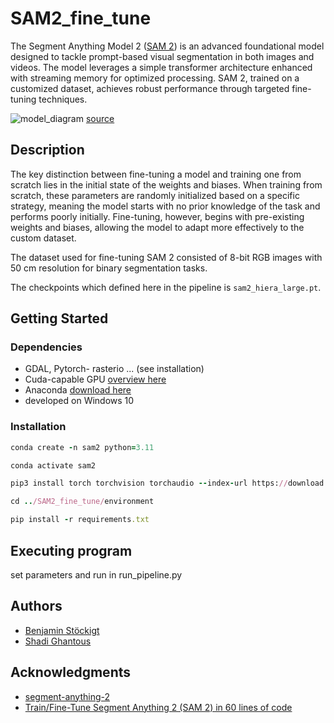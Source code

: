 # SAM2_fine_tune
The Segment Anything Model 2 ([SAM 2](https://github.com/facebookresearch/segment-anything-2?tab=readme-ov-file#download-checkpoints)) is an advanced foundational model designed to tackle prompt-based visual segmentation in both images and videos. 
The model leverages a simple transformer architecture enhanced with streaming memory for optimized processing. SAM 2, trained on a customized dataset, achieves robust performance through targeted fine-tuning techniques.

![model_diagram](https://github.com/user-attachments/assets/a21be4eb-b505-498a-9637-fee70c170e4e)
[source](https://arxiv.org/pdf/2408.00714)

## Description

The key distinction between fine-tuning a model and training one from scratch lies in the initial state of the weights and biases. When training from scratch, these parameters are randomly initialized based on a specific strategy, meaning the model starts with no prior knowledge of the task and performs poorly initially. Fine-tuning, however, begins with pre-existing weights and biases, allowing the model to adapt more effectively to the custom dataset.

The dataset used for fine-tuning SAM 2 consisted of 8-bit RGB images with 50 cm resolution for binary segmentation tasks.

The checkpoints which defined here in the pipeline is `sam2_hiera_large.pt`. 

## Getting Started

### Dependencies
* GDAL, Pytorch- rasterio ... (see installation)
* Cuda-capable GPU [overview here](https://developer.nvidia.com/cuda-gpus)
* Anaconda [download here](https://www.anaconda.com/download)
* developed on Windows 10

### Installation
```ruby
conda create -n sam2 python=3.11
```
```ruby
conda activate sam2
```
```ruby
pip3 install torch torchvision torchaudio --index-url https://download.pytorch.org/whl/cu118
```
```ruby
cd ../SAM2_fine_tune/environment
```
```ruby
pip install -r requirements.txt
```
## Executing program
set parameters and run in run_pipeline.py

## Authors

* [Benjamin Stöckigt](https://github.com/benjaminstoeckigt)
* [Shadi Ghantous](https://github.com/Shadiouss)

## Acknowledgments

* [segment-anything-2](https://github.com/facebookresearch/segment-anything-2?tab=readme-ov-file#download-checkpoints)
* [Train/Fine-Tune Segment Anything 2 (SAM 2) in 60 lines of code](https://medium.com/@sagieppel/train-fine-tune-segment-anything-2-sam-2-in-60-lines-of-code-928dd29a63b3)


